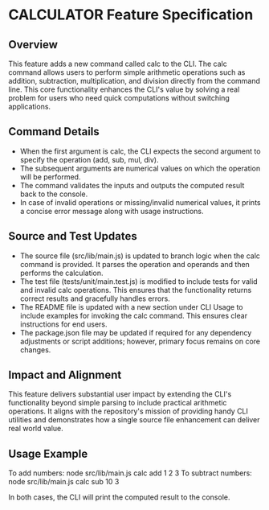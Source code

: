 # CALCULATOR Feature Specification

## Overview
This feature adds a new command called calc to the CLI. The calc command allows users to perform simple arithmetic operations such as addition, subtraction, multiplication, and division directly from the command line. This core functionality enhances the CLI's value by solving a real problem for users who need quick computations without switching applications.

## Command Details
- When the first argument is calc, the CLI expects the second argument to specify the operation (add, sub, mul, div).
- The subsequent arguments are numerical values on which the operation will be performed.
- The command validates the inputs and outputs the computed result back to the console.
- In case of invalid operations or missing/invalid numerical values, it prints a concise error message along with usage instructions.

## Source and Test Updates
- The source file (src/lib/main.js) is updated to branch logic when the calc command is provided. It parses the operation and operands and then performs the calculation.
- The test file (tests/unit/main.test.js) is modified to include tests for valid and invalid calc operations. This ensures that the functionality returns correct results and gracefully handles errors.
- The README file is updated with a new section under CLI Usage to include examples for invoking the calc command. This ensures clear instructions for end users.
- The package.json file may be updated if required for any dependency adjustments or script additions; however, primary focus remains on core changes.

## Impact and Alignment
This feature delivers substantial user impact by extending the CLI's functionality beyond simple parsing to include practical arithmetic operations. It aligns with the repository's mission of providing handy CLI utilities and demonstrates how a single source file enhancement can deliver real world value.

## Usage Example
To add numbers:
  node src/lib/main.js calc add 1 2 3
To subtract numbers:
  node src/lib/main.js calc sub 10 3

In both cases, the CLI will print the computed result to the console.